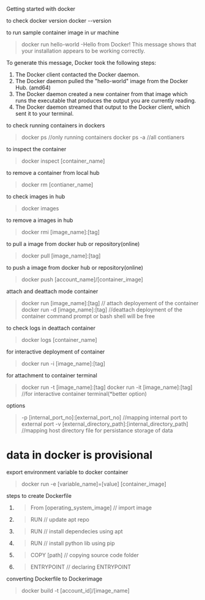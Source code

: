Getting started with docker 

to check docker version
docker --version

to run sample container image in ur machine 
> docker run hello-world
-Hello from Docker!
This message shows that your installation appears to be working correctly.

To generate this message, Docker took the following steps:  
 1. The Docker client contacted the Docker daemon.
 2. The Docker daemon pulled the "hello-world" image from the Docker Hub.
    (amd64)
 3. The Docker daemon created a new container from that image which runs the
    executable that produces the output you are currently reading.
 4. The Docker daemon streamed that output to the Docker client, which sent it
    to your terminal.

to check running containers in dockers
 > docker ps //only running containers
 > docker ps -a //all contianers

to inspect the container 
>docker inspect [container_name]


to remove a container from local hub
> docker rm [contianer_name]

to check images in hub
> docker images

to remove a images in hub
> docker rmi [image_name]:[tag]

to pull a image from docker hub or repository(online)
> docker pull [image_name]:[tag]

to push a image from docker hub or repository(online)
> docker push [account_name]/[container_image]

attach and deattach mode container
> docker run [image_name]:[tag] // attach deployement of the container 
> docker run -d [image_name]:[tag] //deattach deployment of the container command prompt or bash shell will be free

to check logs in deattach container 
>docker logs [container_name]

for interactive deployment of container 
> docker run -i [image_name]:[tag]

for attachment to container terminal
> docker run -t [image_name]:[tag]
> docker run -it [image_name]:[tag]  //for interactive container terminal(*better option)

options
> -p  [internal_port_no]:[external_port_no] //mapping internal port to external port
> -v  [external_directory_path]:[internal_directory_path]  //mapping host directory file for persistance storage of data

# data in docker  is provisional

export environment variable to docker container
> docker run -e [variable_name]=[value]  [container_image]



steps to create Dockerfile 
1. > From [operating_system_image]      // import image
2. > RUN              // update apt repo
3. > RUN              // install dependecies using apt
4. > RUN              // install python lib using pip
5. > COPY  [path]         // copying source code  folder
6. > ENTRYPOINT       // declaring ENTRYPOINT

converting Dockerfile to Dockerimage
>docker build -t [account_id]/[image_name]

